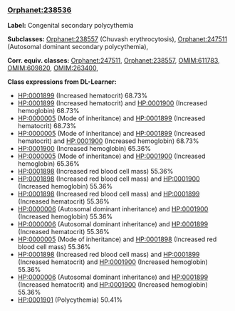 
### [Orphanet:238536](http://www.orpha.net/ORDO/Orphanet_238536)
**Label:** Congenital secondary polycythemia

**Subclasses:** [Orphanet:238557](http://www.orpha.net/ORDO/Orphanet_238557) (Chuvash erythrocytosis), [Orphanet:247511](http://www.orpha.net/ORDO/Orphanet_247511) (Autosomal dominant secondary polycythemia), 

**Corr. equiv. classes:** [Orphanet:247511](http://www.orpha.net/ORDO/Orphanet_247511), [Orphanet:238557](http://www.orpha.net/ORDO/Orphanet_238557), [OMIM:611783](http://purl.obolibrary.org/obo/OMIM_611783), [OMIM:609820](http://purl.obolibrary.org/obo/OMIM_609820), [OMIM:263400](http://purl.obolibrary.org/obo/OMIM_263400), 

**Class expressions from DL-Learner:**

- [HP:0001899](http://purl.obolibrary.org/obo/HP_0001899) (Increased hematocrit) 68.73%
- [HP:0001899](http://purl.obolibrary.org/obo/HP_0001899) (Increased hematocrit) and [HP:0001900](http://purl.obolibrary.org/obo/HP_0001900) (Increased hemoglobin) 68.73%
- [HP:0000005](http://purl.obolibrary.org/obo/HP_0000005) (Mode of inheritance) and [HP:0001899](http://purl.obolibrary.org/obo/HP_0001899) (Increased hematocrit) 68.73%
- [HP:0000005](http://purl.obolibrary.org/obo/HP_0000005) (Mode of inheritance) and [HP:0001899](http://purl.obolibrary.org/obo/HP_0001899) (Increased hematocrit) and [HP:0001900](http://purl.obolibrary.org/obo/HP_0001900) (Increased hemoglobin) 68.73%
- [HP:0001900](http://purl.obolibrary.org/obo/HP_0001900) (Increased hemoglobin) 65.36%
- [HP:0000005](http://purl.obolibrary.org/obo/HP_0000005) (Mode of inheritance) and [HP:0001900](http://purl.obolibrary.org/obo/HP_0001900) (Increased hemoglobin) 65.36%
- [HP:0001898](http://purl.obolibrary.org/obo/HP_0001898) (Increased red blood cell mass) 55.36%
- [HP:0001898](http://purl.obolibrary.org/obo/HP_0001898) (Increased red blood cell mass) and [HP:0001900](http://purl.obolibrary.org/obo/HP_0001900) (Increased hemoglobin) 55.36%
- [HP:0001898](http://purl.obolibrary.org/obo/HP_0001898) (Increased red blood cell mass) and [HP:0001899](http://purl.obolibrary.org/obo/HP_0001899) (Increased hematocrit) 55.36%
- [HP:0000006](http://purl.obolibrary.org/obo/HP_0000006) (Autosomal dominant inheritance) and [HP:0001900](http://purl.obolibrary.org/obo/HP_0001900) (Increased hemoglobin) 55.36%
- [HP:0000006](http://purl.obolibrary.org/obo/HP_0000006) (Autosomal dominant inheritance) and [HP:0001899](http://purl.obolibrary.org/obo/HP_0001899) (Increased hematocrit) 55.36%
- [HP:0000005](http://purl.obolibrary.org/obo/HP_0000005) (Mode of inheritance) and [HP:0001898](http://purl.obolibrary.org/obo/HP_0001898) (Increased red blood cell mass) 55.36%
- [HP:0001898](http://purl.obolibrary.org/obo/HP_0001898) (Increased red blood cell mass) and [HP:0001899](http://purl.obolibrary.org/obo/HP_0001899) (Increased hematocrit) and [HP:0001900](http://purl.obolibrary.org/obo/HP_0001900) (Increased hemoglobin) 55.36%
- [HP:0000006](http://purl.obolibrary.org/obo/HP_0000006) (Autosomal dominant inheritance) and [HP:0001899](http://purl.obolibrary.org/obo/HP_0001899) (Increased hematocrit) and [HP:0001900](http://purl.obolibrary.org/obo/HP_0001900) (Increased hemoglobin) 55.36%
- [HP:0001901](http://purl.obolibrary.org/obo/HP_0001901) (Polycythemia) 50.41%


